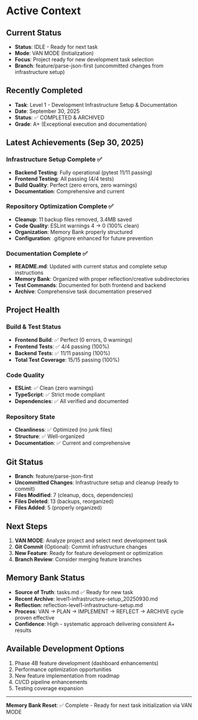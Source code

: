 # Active Context

## Current Status
- **Status**: IDLE - Ready for next task
- **Mode**: VAN MODE (Initialization)
- **Focus**: Project ready for new development task selection
- **Branch**: feature/parse-json-first (uncommitted changes from infrastructure setup)

## Recently Completed
- **Task**: Level 1 - Development Infrastructure Setup & Documentation
- **Date**: September 30, 2025
- **Status**: ✅ COMPLETED & ARCHIVED
- **Grade**: A+ (Exceptional execution and documentation)

## Latest Achievements (Sep 30, 2025)

### Infrastructure Setup Complete ✅
- **Backend Testing**: Fully operational (pytest 11/11 passing)
- **Frontend Testing**: All passing (4/4 tests)
- **Build Quality**: Perfect (zero errors, zero warnings)
- **Documentation**: Comprehensive and current

### Repository Optimization Complete ✅
- **Cleanup**: 11 backup files removed, 3.4MB saved
- **Code Quality**: ESLint warnings 4 → 0 (100% clean)
- **Organization**: Memory Bank properly structured
- **Configuration**: .gitignore enhanced for future prevention

### Documentation Complete ✅
- **README.md**: Updated with current status and complete setup instructions
- **Memory Bank**: Organized with proper reflection/creative subdirectories
- **Test Commands**: Documented for both frontend and backend
- **Archive**: Comprehensive task documentation preserved

## Project Health

### Build & Test Status
- **Frontend Build**: ✅ Perfect (0 errors, 0 warnings)
- **Frontend Tests**: ✅ 4/4 passing (100%)
- **Backend Tests**: ✅ 11/11 passing (100%)
- **Total Test Coverage**: 15/15 passing (100%)

### Code Quality
- **ESLint**: ✅ Clean (zero warnings)
- **TypeScript**: ✅ Strict mode compliant
- **Dependencies**: ✅ All verified and documented

### Repository State
- **Cleanliness**: ✅ Optimized (no junk files)
- **Structure**: ✅ Well-organized
- **Documentation**: ✅ Current and comprehensive

## Git Status
- **Branch**: feature/parse-json-first
- **Uncommitted Changes**: Infrastructure setup and cleanup (ready to commit)
- **Files Modified**: 7 (cleanup, docs, dependencies)
- **Files Deleted**: 13 (backups, reorganized)
- **Files Added**: 5 (properly organized)

## Next Steps
1. **VAN MODE**: Analyze project and select next development task
2. **Git Commit** (Optional): Commit infrastructure changes
3. **New Feature**: Ready for feature development or optimization
4. **Branch Review**: Consider merging feature branches

## Memory Bank Status
- **Source of Truth**: tasks.md ✅ Ready for new task
- **Recent Archive**: level1-infrastructure-setup_20250930.md
- **Reflection**: reflection-level1-infrastructure-setup.md
- **Process**: VAN → PLAN → IMPLEMENT → REFLECT → ARCHIVE cycle proven effective
- **Confidence**: High - systematic approach delivering consistent A+ results

## Available Development Options
1. Phase 4B feature development (dashboard enhancements)
2. Performance optimization opportunities
3. New feature implementation from roadmap
4. CI/CD pipeline enhancements
5. Testing coverage expansion

---

**Memory Bank Reset**: ✅ Complete - Ready for next task initialization via VAN MODE
